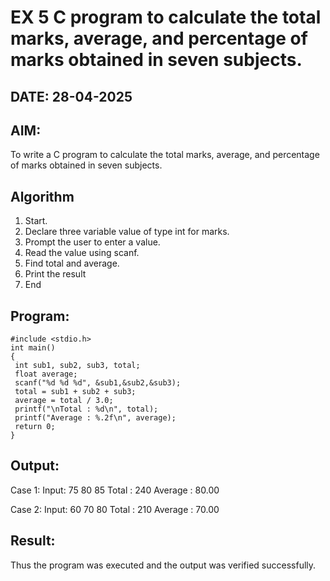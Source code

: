 # EX 5 C program to calculate the total marks, average, and percentage of marks obtained in seven subjects.
## DATE: 28-04-2025
## AIM:
To write a C program to calculate the total marks, average, and percentage of marks obtained in seven subjects.

## Algorithm
1. Start.
2. Declare three variable value of type int for marks.
3. Prompt the user to enter a value.
4. Read the value using scanf.
5. Find total and average.
6. Print the result
7. End 

## Program:
```
#include <stdio.h>
int main()
{
 int sub1, sub2, sub3, total;
 float average;
 scanf("%d %d %d", &sub1,&sub2,&sub3);
 total = sub1 + sub2 + sub3;
 average = total / 3.0;
 printf("\nTotal : %d\n", total);
 printf("Average : %.2f\n", average);
 return 0;
}
```

## Output:
Case 1:
  Input: 75 80 85
  Total : 240
  Average : 80.00

Case 2:
  Input: 60 70 80
  Total : 210
  Average : 70.00

## Result:
Thus the program was executed and the output was verified successfully.
